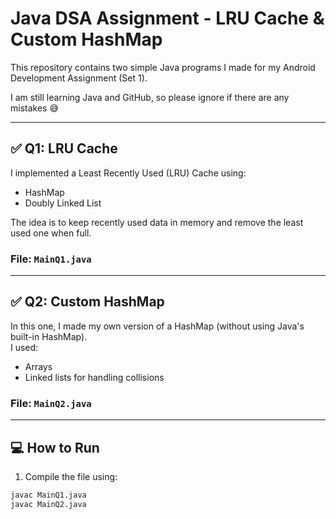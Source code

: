# Java DSA Assignment - LRU Cache & Custom HashMap

This repository contains two simple Java programs I made for my Android Development Assignment (Set 1).

I am still learning Java and GitHub, so please ignore if there are any mistakes 😅

---

## ✅ Q1: LRU Cache

I implemented a Least Recently Used (LRU) Cache using:
- HashMap
- Doubly Linked List

The idea is to keep recently used data in memory and remove the least used one when full.

### File: `MainQ1.java`

---

## ✅ Q2: Custom HashMap

In this one, I made my own version of a HashMap (without using Java's built-in HashMap).  
I used:
- Arrays
- Linked lists for handling collisions

### File: `MainQ2.java`

---

## 💻 How to Run

1. Compile the file using:

```bash
javac MainQ1.java
javac MainQ2.java
